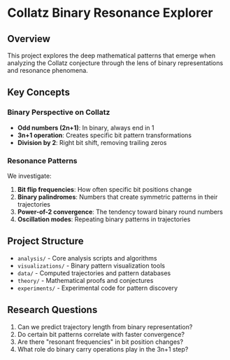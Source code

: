 # Collatz Binary Resonance Explorer

## Overview
This project explores the deep mathematical patterns that emerge when analyzing the Collatz conjecture through the lens of binary representations and resonance phenomena.

## Key Concepts

### Binary Perspective on Collatz
- **Odd numbers (2n+1)**: In binary, always end in 1
- **3n+1 operation**: Creates specific bit pattern transformations
- **Division by 2**: Right bit shift, removing trailing zeros

### Resonance Patterns
We investigate:
1. **Bit flip frequencies**: How often specific bit positions change
2. **Binary palindromes**: Numbers that create symmetric patterns in their trajectories
3. **Power-of-2 convergence**: The tendency toward binary round numbers
4. **Oscillation modes**: Repeating binary patterns in trajectories

## Project Structure
- `analysis/` - Core analysis scripts and algorithms
- `visualizations/` - Binary pattern visualization tools
- `data/` - Computed trajectories and pattern databases
- `theory/` - Mathematical proofs and conjectures
- `experiments/` - Experimental code for pattern discovery

## Research Questions
1. Can we predict trajectory length from binary representation?
2. Do certain bit patterns correlate with faster convergence?
3. Are there "resonant frequencies" in bit position changes?
4. What role do binary carry operations play in the 3n+1 step?
